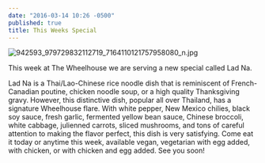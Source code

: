 ```yaml
---
date: "2016-03-14 10:26 -0500"
published: true
title: This Weeks Special
---
```


![942593_979729832112719_7164110121757958080_n.jpg]({{site.baseurl}}/media/942593_979729832112719_7164110121757958080_n.jpg)

This week at The Wheelhouse we are serving a new special called Lad Na. 

Lad Na is a Thai/Lao-Chinese rice noodle dish that is reminiscent of French-Canadian poutine, chicken noodle soup, or a high quality Thanksgiving gravy. However, this distinctive dish, popular all over Thailand, has a signature Wheelhouse flare. With white pepper, New Mexico chilies, black soy sauce, fresh garlic, fermented yellow bean sauce, Chinese broccoli, white cabbage, julienned carrots, sliced mushrooms, and tons of careful attention to making the flavor perfect, this dish is very satisfying. Come eat it today or anytime this week, available vegan, vegetarian with egg added, with chicken, or with chicken and egg added. See you soon!